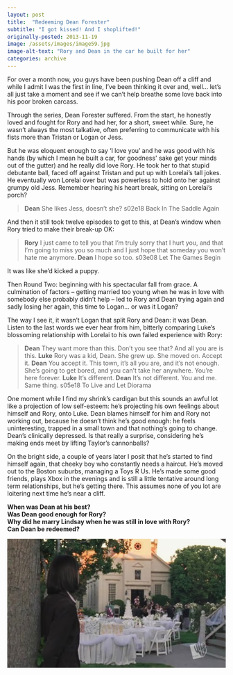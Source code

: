 ```yaml
---
layout: post
title:  "Redeeming Dean Forester"
subtitle: "I got kissed! And I shoplifted!"
originally-posted: 2013-11-19
image: /assets/images/image59.jpg
image-alt-text: "Rory and Dean in the car he built for her"
categories: archive
---
```

For over a month now, you guys have been pushing Dean off a cliff and while I admit I was the first in line, I’ve been thinking it over and, well... let’s all just take a moment and see if we can’t help breathe some love back into his poor broken carcass.

Through the series, Dean Forester suffered. From the start, he honestly loved and fought for Rory and had her, for a short, sweet while. Sure, he wasn’t always the most talkative, often preferring to communicate with his fists more than Tristan or Logan or Jess. 

But he was eloquent enough to say ‘I love you’ and he was good with his hands (by which I mean he built a car, for goodness' sake get your minds out of the gutter) and he really did love Rory. He took her to that stupid debutante ball, faced off against Tristan and put up with Lorelai’s tall jokes. He eventually won Lorelai over but was powerless to hold onto her against grumpy old Jess. Remember hearing his heart break, sitting on Lorelai’s porch?

> __Dean__  She likes Jess, doesn’t she?
> <span class="episode-ref">s02e18 Back In The Saddle Again</span>

And then it still took twelve episodes to get to this, at Dean’s window when Rory tried to make their break-up OK:

> __Rory__  I just came to tell you that I’m truly sorry that I hurt you, and that I’m going to miss you so much and I just hope that someday you won’t hate me anymore.
> __Dean__  I hope so too.
> <span class="episode-ref">s03e08 Let The Games Begin</span>

It was like she’d kicked a puppy.

Then Round Two: beginning with his spectacular fall from grace. A culmination of factors – getting married too young when he was in love with somebody else probably didn’t help – led to Rory and Dean trying again and sadly losing her again, this time to Logan… or was it Logan?

The way I see it, it wasn’t Logan that split Rory and Dean: it was Dean. Listen to the last words we ever hear from him, bitterly comparing Luke’s blossoming relationship with Lorelai to his own failed experience with Rory:

> __Dean__  They want more than this. Don’t you see that? And all you are is this.
> __Luke__  Rory was a kid, Dean. She grew up. She moved on. Accept it.
> __Dean__  You accept it. This town, it’s all you are, and it’s not enough. She’s going to get bored, and you can’t take her anywhere. You’re here forever.
> __Luke__  It’s different.
> __Dean__  It’s not different. You and me. Same thing.
> <span class="episode-ref">s05e18 To Live and Let Diorama</span>

One moment while I find my shrink’s cardigan but this sounds an awful lot like a projection of low self-esteem: he’s projecting his own feelings about himself and Rory, onto Luke. Dean blames himself for him and Rory not working out, because he doesn’t think he’s good enough: he feels uninteresting, trapped in a small town and that nothing’s going to change. Dean’s clinically depressed. Is that really a surprise, considering he’s making ends meet by lifting Taylor’s cannonballs?

On the bright side, a couple of years later I posit that he’s started to find himself again, that cheeky boy who constantly needs a haircut. He’s moved out to the Boston suburbs, managing a Toys R Us. He’s made some good friends, plays Xbox in the evenings and is still a little tentative around long term relationships, but he’s getting there.  This assumes none of you lot are loitering next time he’s near a cliff.

**When was Dean at his best?**  
**Was Dean good enough for Rory?**  
**Why did he marry Lindsay when he was still in love with Rory?**  
**Can Dean be redeemed?**  

![Rory watches from Dean and Lindsay's wedding from afar](</assets/images/image124.jpg>)